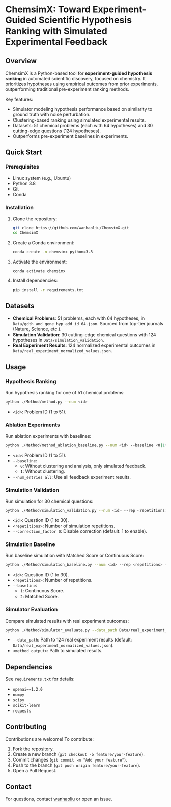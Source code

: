 # ChemsimX: Toward Experiment-Guided Scientific Hypothesis Ranking with Simulated Experimental Feedback

## Overview
ChemsimX is a Python-based tool for **experiment-guided hypothesis ranking** in automated scientific discovery, focused on chemistry. It prioritizes hypotheses using empirical outcomes from prior experiments, outperforming traditional pre-experiment ranking methods.

Key features:
- Simulator modeling hypothesis performance based on similarity to ground truth with noise perturbation.
- Clustering-based ranking using simulated experimental results.
- Datasets: 51 chemical problems (each with 64 hypotheses) and 30 cutting-edge questions (124 hypotheses).
- Outperforms pre-experiment baselines in experiments.

## Quick Start

### Prerequisites
- Linux system (e.g., Ubuntu)
- Python 3.8
- Git
- Conda

### Installation
1. Clone the repository:
   ```bash
   git clone https://github.com/wanhaoliu/ChemsimX.git
   cd ChemsimX
   ```
2. Create a Conda environment:
   ```bash
   conda create -n chemsimx python=3.8
   ```
3. Activate the environment:
   ```bash
   conda activate chemsimx
   ```
4. Install dependencies:
   ```bash
   pip install -r requirements.txt
   ```

## Datasets
- **Chemical Problems**: 51 problems, each with 64 hypotheses, in `Data/gdth_and_gene_hyp_add_id_64.json`. Sourced from top-tier journals (Nature, Science, etc.).
- **Simulation Validation**: 30 cutting-edge chemical questions with 124 hypotheses in `Data/simulation_validation`.
- **Real Experiment Results**: 124 normalized experimental outcomes in `Data/real_experiment_normalized_values.json`.

## Usage

### Hypothesis Ranking
Run hypothesis ranking for one of 51 chemical problems:
```bash
python ./Method/method.py --num <id>
```
- `<id>`: Problem ID (1 to 51).

### Ablation Experiments
Run ablation experiments with baselines:
```bash
python ./Method/method_ablation_baseline.py --num <id> --baseline <0|1> --num_entries all
```
- `<id>`: Problem ID (1 to 51).
- `--baseline`:
  - `0`: Without clustering and analysis, only simulated feedback.
  - `1`: Without clustering.
- `--num_entries all`: Use all feedback experiment results.

### Simulation Validation
Run simulation for 30 chemical questions:
```bash
python ./Method/simulation_validation.py --num <id> --rep <repetitions> --correction_factor 0
```
- `<id>`: Question ID (1 to 30).
- `<repetitions>`: Number of simulation repetitions.
- `--correction_factor 0`: Disable correction (default: 1 to enable).

### Simulation Baseline
Run baseline simulation with Matched Score or Continuous Score:
```bash
python ./Method/simulation_baseline.py --num <id> --rep <repetitions> --baseline <1|2>
```
- `<id>`: Question ID (1 to 30).
- `<repetitions>`: Number of repetitions.
- `--baseline`:
  - `1`: Continuous Score.
  - `2`: Matched Score.

### Simulator Evaluation
Compare simulated results with real experiment outcomes:
```bash
python ./Method/simulator_evaluate.py --data_path Data/real_experiment_normalized_values.json --method_path <method_output>
```
- `--data_path`: Path to 124 real experiment results (default: `Data/real_experiment_normalized_values.json`).
- `<method_output>`: Path to simulated results.

## Dependencies
See `requirements.txt` for details:
- `openai==1.2.0`
- `numpy`
- `scipy`
- `scikit-learn`
- `requests`

## Contributing
Contributions are welcome! To contribute:
1. Fork the repository.
2. Create a new branch (`git checkout -b feature/your-feature`).
3. Commit changes (`git commit -m "Add your feature"`).
4. Push to the branch (`git push origin feature/your-feature`).
5. Open a Pull Request.

## Contact
For questions, contact [wanhaoliu](https://github.com/wanhaoliu) or open an issue.
